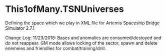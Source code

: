 # This1ofMany.TSNUniverses
Defining the space which we play in
XML file for Artemis Spaceship Bridge Simulator 2.7.1

Change Log:
11/23/2018: Bases and anomalies are consumed/destoyed and do not reappear. GM mode allows locking of the sector, spawn and delete enemeies and friendlies for combat/training/drill.
